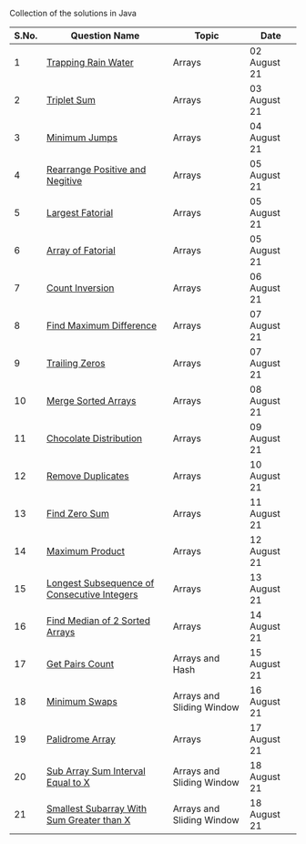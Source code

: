 Collection of the solutions in Java

S.No. | Question Name | Topic | Date |
------|---------------|-------|------|
1 | [Trapping Rain Water](https://github.com/245charan/DSA/blob/main/Arrays/TrappingWater.java) | Arrays  | 02 August 21 |
2 | [Triplet Sum](https://github.com/245charan/DSA/blob/main/Arrays/TripleSum.java) | Arrays  | 03 August 21 |
3 | [Minimum Jumps](https://github.com/245charan/DSA/blob/main/Arrays/minJumps.java) | Arrays | 04 August 21|
4 | [Rearrange Positive and Negitive](https://github.com/245charan/DSA/blob/main/Arrays/RearrangePosNeg.java) | Arrays | 05 August 21|
5 | [Largest Fatorial](https://github.com/245charan/DSA/blob/main/Arrays/LargestFactorial.java) | Arrays | 05 August 21|
6 | [Array of Fatorial](https://github.com/245charan/DSA/blob/main/Arrays/ArrayOfFactorial.java) | Arrays | 05 August 21|
7 | [Count Inversion](https://github.com/245charan/DSA/blob/main/Arrays/CountInversion.java) | Arrays | 06 August 21|
8 | [Find Maximum Difference ](https://github.com/245charan/DSA/blob/main/Arrays/findMaxDiff.java) | Arrays | 07 August 21|
9 | [Trailing Zeros](https://github.com/245charan/DSA/blob/main/Arrays/TrailingZeroes.java) | Arrays | 07 August 21|
10 | [Merge Sorted Arrays](https://github.com/245charan/DSA/blob/main/Arrays/MergeSortedArrays.java) | Arrays | 08 August 21|
11 | [Chocolate Distribution](https://github.com/245charan/DSA/blob/main/Arrays/ChocolateDistribution.java) | Arrays | 09 August 21|
12 | [Remove Duplicates](https://github.com/245charan/DSA/blob/main/Arrays/RemoveDuplicate.java) | Arrays | 10 August 21|
13 | [Find Zero Sum](https://github.com/245charan/DSA/blob/main/Arrays/FindZeroSum.java) | Arrays | 11 August 21|
14 | [Maximum Product](https://github.com/245charan/DSA/blob/main/Arrays/maxProduct.java) | Arrays | 12 August 21|
15 | [Longest Subsequence of Consecutive Integers](https://github.com/245charan/DSA/blob/main/Arrays/findLongestConseqSubseq.java) | Arrays | 13 August 21|
16 | [Find Median of 2 Sorted Arrays](https://github.com/245charan/DSA/blob/main/Arrays/findMedianSortedArrays.java) | Arrays | 14 August 21|
17 | [Get Pairs Count](https://github.com/245charan/DSA/blob/main/Arrays/getPairsCount.java) | Arrays and Hash | 15 August 21|
18 | [Minimum Swaps](https://github.com/245charan/DSA/blob/main/Arrays/minSwap.java) | Arrays  and Sliding Window | 16 August 21|
19 | [Palidrome Array](https://github.com/245charan/DSA/blob/main/Arrays/palinArray.java) | Arrays | 17 August 21|
20 | [Sub Array Sum Interval Equal to X ](https://github.com/245charan/DSA/blob/main/Arrays/subarraySum.java) | Arrays and Sliding Window| 18 August 21|
21 | [Smallest Subarray With Sum Greater than X ](https://github.com/245charan/DSA/blob/main/Arrays/SamllestSubArraySum.java) | Arrays  and Sliding Window | 18 August 21|

